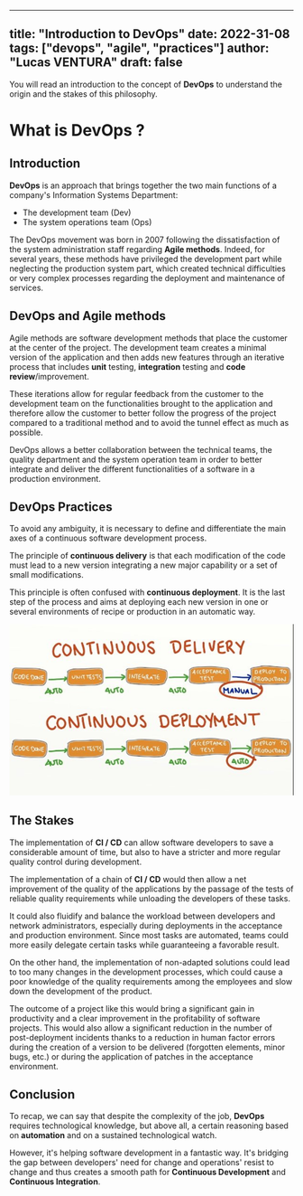 
---
title: "Introduction to DevOps"
date: 2022-31-08
tags: ["devops", "agile", "practices"]
author: "Lucas VENTURA"
draft: false
---

You will read an introduction to the concept of **DevOps** to understand the origin and the stakes of this philosophy. 
<!--more-->

# What is DevOps ?

## Introduction

**DevOps** is an approach that brings together the two main functions of a company's Information Systems Department:

 - The development team (Dev)
 - The system operations team (Ops)

The DevOps movement was born in 2007 following the dissatisfaction of the system administration staff regarding **Agile methods**. Indeed, for several years, these methods have privileged the development part while neglecting the production system part, which created technical difficulties or very complex processes regarding the deployment and maintenance of services.

## DevOps and Agile methods

Agile methods are software development methods that place the customer at the center of the project. The development team creates a minimal version of the application and then adds new features through an iterative process that includes **unit** testing, **integration** testing and **code review**/improvement.

These iterations allow for regular feedback from the customer to the development team on the functionalities brought to the application and therefore allow the customer to better follow the progress of the project compared to a traditional method and to avoid the tunnel effect as much as possible.

DevOps allows a better collaboration between the technical teams, the quality department and the system operation team in order to better integrate and deliver the different functionalities of a software in a production environment.

## DevOps Practices

To avoid any ambiguity, it is necessary to define and differentiate the main axes of a continuous software development process.

The principle of **continuous delivery** is that each modification of the code must lead to a new version integrating a new major capability or a set of small modifications.

This principle is often confused with **continuous deployment**. It is the last step of the process and aims at deploying each new version in one or several environments of recipe or production in an automatic way.

![What is the difference between continuous delivery and continuous deployment?](../../static/images/posts/delivery-vs-deployment.png)
## The Stakes

The implementation of **CI / CD** can allow software developers to save a considerable amount of time, but also to have a stricter and more regular quality control during development.

The implementation of a chain of **CI / CD** would then allow a net improvement of the quality of the applications by the passage of the tests of reliable quality requirements while unloading the developers of these tasks.

It could also fluidify and balance the workload between developers and network administrators, especially during deployments in the acceptance and production environment. Since most tasks are automated, teams could more easily delegate certain tasks while guaranteeing a favorable result.

On the other hand, the implementation of non-adapted solutions could lead to too many changes in the development processes, which could cause a poor knowledge of the quality requirements among the employees and slow down the development of the product.

The outcome of a project like this would bring a significant gain in productivity and a clear improvement in the profitability of software projects. This would also allow a significant reduction in the number of post-deployment incidents thanks to a reduction in human factor errors during the creation of a version to be delivered (forgotten elements, minor bugs, etc.) or during the application of patches in the acceptance environment.

## Conclusion

To recap, we can say that despite the complexity of the job, **DevOps** requires technological knowledge, but above all, a certain reasoning based on **automation** and on a sustained technological watch.

However, it's helping software development in a fantastic way. It's bridging the gap between developers' need for change and operations' resist to change and thus creates a smooth path for **Continuous Development** and **Continuous Integration**.


